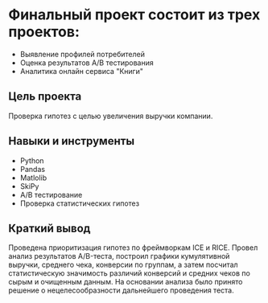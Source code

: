 # Финальный проект состоит из трех проектов:
- Выявление профилей потребителей
- Оценка результатов А/В тестирования
- Аналитика онлайн сервиса "Книги"

## Цель проекта

Проверка гипотез с целью увеличения выручки компании.

## Навыки и инструменты

- Python
- Pandas
- Matlolib
- SkiPy
- A/B тестирование
- Проверка статистических гипотез


## 

## Краткий вывод

Проведена приоритизация гипотез по фреймворкам ICE и RICE. Провел анализ результатов A/B-теста, построил графики кумулятивной выручки, среднего чека, конверсии по группам, а затем посчитал статистическую значимость различий конверсий и средних чеков по сырым и очищенным данным. На основании анализа было принято решение о нецелесообразности дальнейшего проведения теста.

